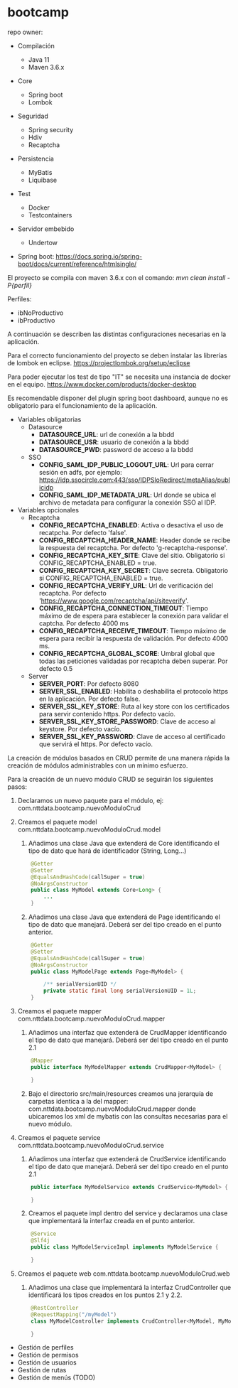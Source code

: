 ﻿# bootcamp
repo owner: 

- Compilación
	- Java 11
	- Maven 3.6.x
- Core
	- Spring boot
	- Lombok
- Seguridad
	- Spring security
	- Hdiv
	- Recaptcha
- Persistencia
	- MyBatis
	- Liquibase
- Test
	- Docker
	- Testcontainers
- Servidor embebido
	- Undertow

- Spring boot: https://docs.spring.io/spring-boot/docs/current/reference/htmlsingle/

El proyecto se compila con maven 3.6.x con el comando: *mvn clean install -P{perfil}*

Perfiles:
- ibNoProductivo
- ibProductivo


A continuación se describen las distintas configuraciones necesarias en la aplicación.

Para el correcto funcionamiento del proyecto se deben instalar las librerías de lombok en eclipse. https://projectlombok.org/setup/eclipse

Para poder ejecutar los test de tipo "IT" se necesita una instancia de docker en el equipo. https://www.docker.com/products/docker-desktop

Es recomendable disponer del plugin spring boot dashboard, aunque no es obligatorio para el funcionamiento de la aplicación.

- Variables obligatorias
	- Datasource
		- **DATASOURCE_URL**: url de conexión a la bbdd
		- **DATASOURCE_USR**: usuario de conexión a la bbdd
		- **DATASOURCE_PWD**: password de acceso a la bbdd
	- SSO
		- **CONFIG_SAML_IDP_PUBLIC_LOGOUT_URL**: Url para cerrar sesión en adfs, por ejemplo: https://idp.ssocircle.com:443/sso/IDPSloRedirect/metaAlias/publicidp
		- **CONFIG_SAML_IDP_METADATA_URL**: Url donde se ubica el archivo de metadata para configurar la conexión SSO al IDP.
- Variables opcionales
	- Recaptcha
		- **CONFIG_RECAPTCHA_ENABLED**: Activa o desactiva el uso de recatpcha. Por defecto 'false'.
		- **CONFIG_RECAPTCHA_HEADER_NAME**: Header donde se recibe la respuesta del recaptcha. Por defecto 'g-recaptcha-response'.
		- **CONFIG_RECAPTCHA_KEY_SITE**: Clave del sitio. Obligatorio si CONFIG_RECAPTCHA_ENABLED = true.
		- **CONFIG_RECAPTCHA_KEY_SECRET**: Clave secreta. Obligatorio si CONFIG_RECAPTCHA_ENABLED = true.
		- **CONFIG_RECAPTCHA_VERIFY_URL**: Url de verificación del recaptcha. Por defecto 'https://www.google.com/recaptcha/api/siteverify'.
		- **CONFIG_RECAPTCHA_CONNECTION_TIMEOUT**: Tiempo máximo de de espera para establecer la conexión para validar el captcha. Por defecto 4000 ms
		- **CONFIG_RECAPTCHA_RECEIVE_TIMEOUT**: Tiempo máximo de espera para recibir la respuesta de validación. Por defecto 4000 ms.
		- **CONFIG_RECAPTCHA_GLOBAL_SCORE**: Umbral global que todas las peticiones validadas por recaptcha deben superar. Por defecto 0.5
	- Server
		- **SERVER_PORT**: Por defecto 8080
		- **SERVER_SSL_ENABLED**: Habilita o deshabilita el protocolo https en la aplicación. Por defecto false.
		- **SERVER_SSL_KEY_STORE**: Ruta al key store con los certificados para servir contenido https. Por defecto vacío.
		- **SERVER_SSL_KEY_STORE_PASSWORD**: Clave de acceso al keystore. Por defecto vacío.
		- **SERVER_SSL_KEY_PASSWORD**: Clave de acceso al certificado que servirá el https. Por defecto vacío.

La creación de módulos basados en CRUD permite de una manera rápida la creación de módulos administrables con un mínimo esfuerzo.

Para la creación de un nuevo módulo CRUD se seguirán los siguientes pasos:
1. Declaramos un nuevo paquete para el módulo, ej: com.nttdata.bootcamp.nuevoModuloCrud
2. Creamos el paquete model com.nttdata.bootcamp.nuevoModuloCrud.model
	1. Añadimos una clase Java que extenderá de Core identificando el tipo de dato que hará de identificador (String, Long...)
	```java
		@Getter
		@Setter
		@EqualsAndHashCode(callSuper = true)
		@NoArgsConstructor
		public class MyModel extends Core<Long> {
			...
		}
	```
	2. Añadimos una clase Java que extenderá de Page identificando el tipo de dato que manejará. Deberá ser del tipo creado en el punto anterior.
	```java
		@Getter
		@Setter
		@EqualsAndHashCode(callSuper = true)
		@NoArgsConstructor
		public class MyModelPage extends Page<MyModel> {

			/** serialVersionUID */
			private static final long serialVersionUID = 1L;
		}
	```
3. Creamos el paquete mapper com.nttdata.bootcamp.nuevoModuloCrud.mapper
	1. Añadimos una interfaz que extenderá de CrudMapper identificando el tipo de dato que manejará. Deberá ser del tipo creado en el punto 2.1
	```java
		@Mapper
		public interface MyModelMapper extends CrudMapper<MyModel> {

		}
	```
	2. Bajo el directorio src/main/resources creamos una jerarquía de carpetas identica a la del mapper: com.nttdata.bootcamp.nuevoModuloCrud.mapper
		donde ubicaremos los xml de mybatis con las consultas necesarias para el nuevo módulo.
		
4. Creamos el paquete service com.nttdata.bootcamp.nuevoModuloCrud.service
	1. Añadimos una interfaz que extenderá de CrudService identificando el tipo de dato que manejará. Deberá ser del tipo creado en el punto 2.1
	```java
		public interface MyModelService extends CrudService<MyModel> {

		}
	```
	2. Creamos el paquete impl dentro del service y declaramos una clase que implementará la interfaz creada en el punto anterior.
	```java
		@Service
		@Slf4j
		public class MyModelServiceImpl implements MyModelService {

		}
	```
5. Creamos el paquete web com.nttdata.bootcamp.nuevoModuloCrud.web
	1. Añadimos una clase que implementará la interfaz CrudController que identificará los tipos creados en los puntos 2.1 y 2.2.
	```java
		@RestController
		@RequestMapping("/myModel")
		class MyModelController implements CrudController<MyModel, MyModelPage> {

		}
	```






- Gestión de perfiles
- Gestión de permisos
- Gestión de usuarios
- Gestión de rutas
- Gestión de menús (TODO)